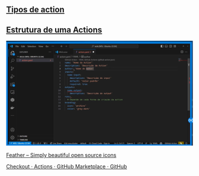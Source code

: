 ## [Tipos de action](https://docs.github.com/en/actions/creating-actions/about-custom-actions#types-of-actions)

## [Estrutura de uma Actions](https://docs.github.com/en/actions/creating-actions/metadata-syntax-for-github-actions)
![](assets/Pasted%20image%2020240921114139.png)

[Feather – Simply beautiful open source icons](https://feathericons.com/)

[Checkout · Actions · GitHub Marketplace · GitHub](https://github.com/marketplace/actions/checkout)
